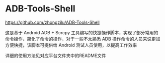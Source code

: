 # ADB-Tools-Shell
https://github.com/zhongzilu/ADB-Tools-Shell

这是基于 Android ADB + Scrcpy 工具编写的快捷操作脚本，实现了部分常用的命令操作，简化了命令的操作，对于一些不太熟悉 ADB 操作命令的人员来说更加方便快捷，该脚本可提供给 Android 测试人员使用，以提高工作效率

详细的使用方法见对应平台文件夹中的README文件